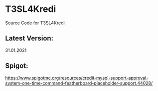 # T3SL4Kredi
Source Code for T3SL4Kredi

## Latest Version:
31.01.2021

## Spigot:
https://www.spigotmc.org/resources/credit-mysql-support-approval-system-one-time-command-featherboard-placeholder-support.44028/
